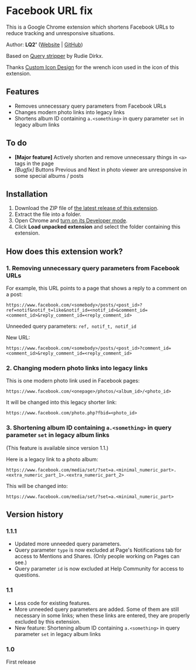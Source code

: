 # Facebook URL fix
This is a Google Chrome extension which shortens Facebook URLs to reduce tracking and unresponsive situations.

Author: **LQ2'** ([Website](http://www.LQ2music.com/) | [GitHub](https://github.com/LQ2-apostrophe))

Based on [Query stripper](https://github.com/rudiedirkx/Query-stripper) by Rudie Dirkx.

Thanks [Custom Icon Design](http://www.customicondesign.com/) for the wrench icon used in the icon of this extension.

## Features
- Removes unnecessary query parameters from Facebook URLs
- Changes modern photo links into legacy links
- Shortens album ID containing `a.<something>` in query parameter `set` in legacy album links

## To do
- **[Major feature]** Actively shorten and remove unnecessary things in `<a>` tags in the page
- *[Bugfix]* Buttons Previous and Next in photo viewer are unresponsive in some special albums / posts

## Installation
1. Download the ZIP file of [the latest release of this extension](https://github.com/LQ2-apostrophe/Facebook-URL-fix/releases/latest).
2. Extract the file into a folder.
3. Open Chrome and [turn on its Developer mode](https://developer.chrome.com/extensions/faq#faq-dev-01).
4. Click **Load unpacked extension** and select the folder containing this extension.

## How does this extension work?
### 1. Removing unnecessary query parameters from Facebook URLs

For example, this URL points to a page that shows a reply to a comment on a post:
```
https://www.facebook.com/<somebody>/posts/<post_id>?ref=notif&notif_t=like&notif_id=<notif_id>&comment_id=<comment_id>&reply_comment_id=<reply_comment_id>
```
Unneeded query parameters: `ref, notif_t, notif_id`

New URL:
```
https://www.facebook.com/<somebody>/posts/<post_id>?comment_id=<comment_id>&reply_comment_id=<reply_comment_id>
```

### 2. Changing modern photo links into legacy links

This is one modern photo link used in Facebook pages:
```
https://www.facebook.com/<onepage>/photos/<album_id>/<photo_id>
```
It will be changed into this legacy shorter link:
```
https://www.facebook.com/photo.php?fbid=<photo_id>
```

### 3. Shortening album ID containing `a.<something>` in query parameter `set` in legacy album links

(This feature is available since version 1.1.)

Here is a legacy link to a photo album:
```
https://www.facebook.com/media/set/?set=a.<minimal_numeric_part>.<extra_numeric_part_1>.<extra_numeric_part_2>
```
This will be changed into:
```
https://www.facebook.com/media/set/?set=a.<minimal_numeric_part>
```

## Version history
### 1.1.1
- Updated more unneeded query parameters.
- Query parameter `type` is now excluded at Page's Notifications tab for access to Mentions and Shares. (Only people working on Pages can see.)
- Query parameter `id` is now excluded at Help Community for access to questions.

### 1.1
- Less code for existing features.
- More unneeded query parameters are added. Some of them are still necessary in some links; when these links are entered, they are properly excluded by this extension.
- New feature: Shortening album ID containing `a.<something>` in query parameter `set` in legacy album links

### 1.0
First release
